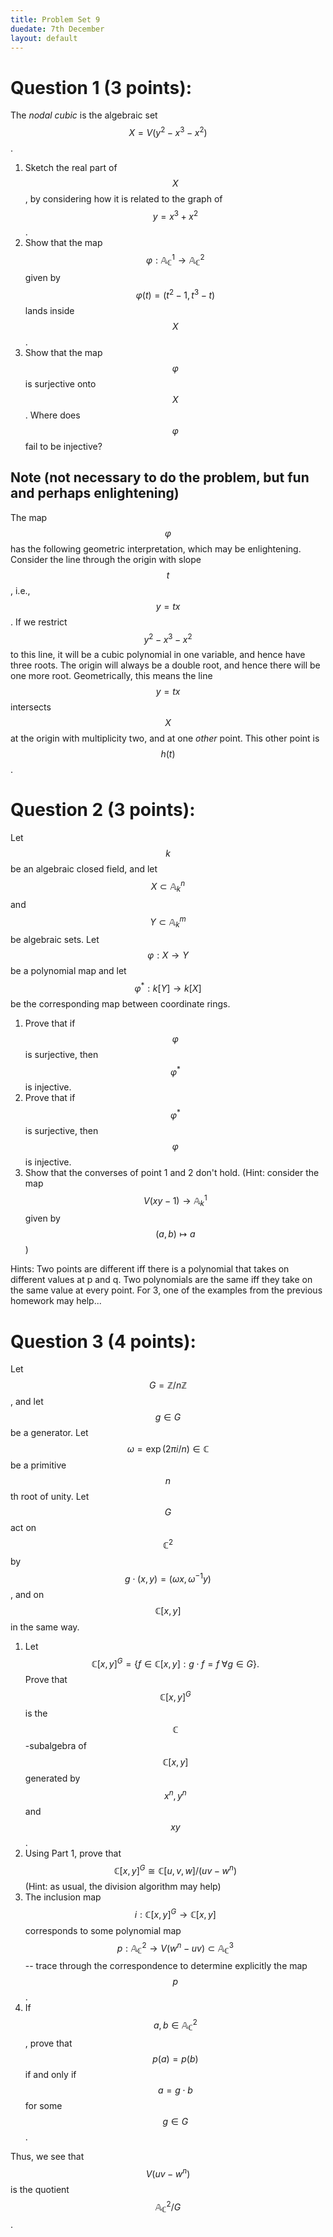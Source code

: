 ```yaml
---
title: Problem Set 9
duedate: 7th December
layout: default
---
```


Question 1 (3 points):
====
The *nodal cubic* is the algebraic set $$X=V(y^2-x^3-x^2)$$.  

1. Sketch the real part of $$X$$, by considering how it is related to the graph of $$y=x^3+x^2$$.
2. Show that the map $$\varphi:\mathbb{A}_{\mathbb{C}}^1\to \mathbb{A}^2_{\mathbb{C}}$$ given by $$\varphi(t)=(t^2-1, t^3-t)$$ lands inside $$X$$.
3. Show that the map $$\varphi$$ is surjective onto $$X$$.  Where does $$\varphi$$ fail to be injective?


Note (not necessary to do the problem, but fun and perhaps enlightening)
----- 
The map $$\varphi$$ has the following geometric interpretation, which may be enlightening.  Consider the line through the origin with slope $$t$$, i.e., $$y=tx$$.  If we restrict $$y^2-x^3-x^2$$ to this line, it will be a cubic polynomial in one variable, and hence have three roots.  The origin will always be a double root, and hence there will be one more root.  Geometrically, this means the line $$y=tx$$ intersects $$X$$ at the origin with multiplicity two, and at one *other* point.  This other point is $$h(t)$$.  




Question 2 (3 points): 
====
Let $$k$$ be an algebraic closed field, and let $$X\subset \mathbb{A}^n_k$$ and $$Y\subset \mathbb{A}^m_k$$ be algebraic sets.  Let $$\varphi:X\to Y$$ be a polynomial map and let $$\varphi^*:k[Y]\to k[X]$$ be the corresponding map between coordinate rings.

1. Prove that if $$\varphi$$ is surjective, then $$\varphi^*$$ is injective.
2. Prove that if $$\varphi^*$$ is surjective, then $$\varphi$$ is injective.
3. Show that the converses of point 1 and 2 don't hold. (Hint: consider the map $$V(xy-1)\to \mathbb{A}_k^1$$ given by $$(a,b)\mapsto a$$)

Hints: Two points are different iff there is a polynomial that takes on different values at p and q.  Two polynomials are the same iff they take on the same value at every point.  For 3, one of the examples from the previous homework may help...

Question 3 (4 points):
====

Let $$G=\mathbb{Z}/n\mathbb{Z}$$, and let $$g\in G$$ be a generator.  Let $$\omega=\exp(2\pi i / n)\in\mathbb{C}$$ be a primitive $$n$$th root of unity.  Let $$G$$ act on $$\mathbb{C}^2$$ by $$g\cdot(x,y)=(\omega x,\omega^{-1}y)$$, and on $$\mathbb{C}[x,y]$$ in the same way.

1. Let
$$\mathbb{C}[x,y]^G=\{f\in \mathbb{C}[x,y] : g\cdot f=f \;\forall g\in G\}.$$
Prove that $$\mathbb{C}[x,y]^G$$ is the $$\mathbb{C}$$-subalgebra of $$\mathbb{C}[x,y]$$ generated by $$x^n, y^n$$ and $$xy$$.
2. Using Part 1, prove that $$\mathbb{C}[x,y]^G\cong \mathbb{C}[u,v,w]/(uv-w^n)$$ (Hint: as usual, the division algorithm may help) 
3. The inclusion map $$i:\mathbb{C}[x,y]^G\to\mathbb{C}[x,y]$$ corresponds to some polynomial map $$p:\mathbb{A}^2_{\mathbb{C}}\to V(w^n-uv)\subset \mathbb{A}^3_{\mathbb{C}}$$ -- trace through the correspondence to determine explicitly the map $$p$$.
4. If $$a,b\in \mathbb{A}^2_{\mathbb{C}}$$, prove that $$p(a)=p(b)$$ if and only if $$a=g\cdot b$$ for some $$g\in G$$.  

Thus, we see that $$V(uv-w^n)$$ is the quotient $$\mathbb{A}^2_{\mathbb{C}}/G$$.


